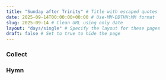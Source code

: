 ```yaml
---
title: "Sunday after Trinity" # Title with escaped quotes
date: 2025-09-14T00:00:00+00:00 # Use-MM-DDTHH:MM format
slug: 2025-09-14 # Clean URL using only date
layout: "days/single" # Specify the layout for these pages
draft: false # Set to true to hide the page
---
```


### Collect


### Hymn